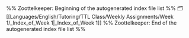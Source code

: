 %% Zoottelkeeper: Beginning of the autogenerated index file list  %%
🗂️ [[Languages/English/Tutoring/TTL Class/Weekly Assignments/Week 1/_Index_of_Week 1|_Index_of_Week 1]]
%% Zoottelkeeper: End of the autogenerated index file list  %%

